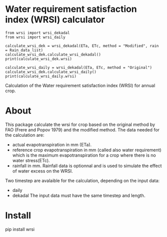 # Water requirement satisfaction index (WRSI) calculator
```
from wrsi import wrsi_dekadal
from wrsi import wrsi_daily

calculate_wrsi_dek = wrsi_dekadal(ETa, ETc, method = "Modified", rain = Rain_data_list)
calculate_wrsi_dek.calculate_wrsi_dekadal()
print(calculate_wrsi_dek.wrsi)

calculate_wrsi_daily = wrsi_dekadal(ETa, ETc, method = "Original")
calculate_wrsi_dek.calculate_wrsi_daily()
print(calculate_wrsi_daily.wrsi)

```

Calculation of the Water requirement satisfaction index (WRSI) for annual crop. 

# About
This package calculate the wrsi for crop based on the original method by FAO (Frere and Popov 1979) and the modified method.
The data needed for the calculation are:
* actual evapotranspiration in mm (ETa).
* reference crop evapotranspiration in mm (called also water requirement) which is the maximum evapotranspiration for a crop where there is no water stress(ETc).
* rainfall in mm. Rainfall data is optionnal and is used to simulate the effect of water excess on the WRSI.

Two timestep are avalaible for the calculation, depending on the input data: 
* daily
* dekadal 
The input data must have the same timestep and length.

# Install

pip install wrsi